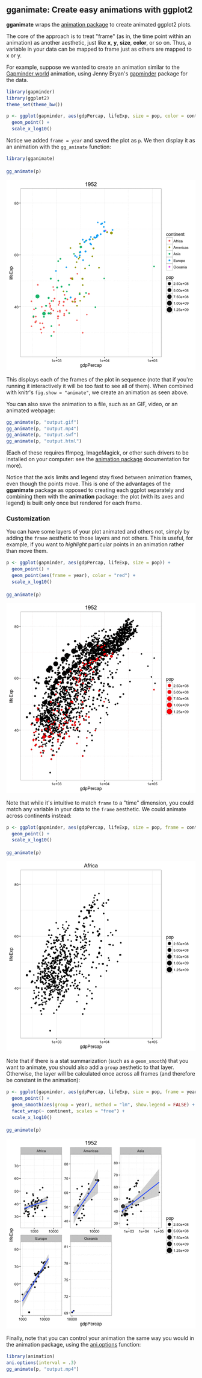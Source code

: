 ## gganimate: Create easy animations with ggplot2

<!-- README.md is generated from README.Rmd. Please edit that file -->






**gganimate** wraps the [animation package](http://www.inside-r.org/packages/cran/animation/docs/animation) to create animated ggplot2 plots.

The core of the approach is to treat "frame" (as in, the time point within an animation) as another aesthetic, just like **x**, **y**, **size**, **color**, or so on. Thus, a variable in your data can be mapped to frame just as others are mapped to x or y.

For example, suppose we wanted to create an animation similar to the [Gapminder world](http://www.gapminder.org/world) animation, using Jenny Bryan's [gapminder](https://github.com/jennybc/gapminder) package for the data.


```r
library(gapminder)
library(ggplot2)
theme_set(theme_bw())
```


```r
p <- ggplot(gapminder, aes(gdpPercap, lifeExp, size = pop, color = continent, frame = year)) +
  geom_point() +
  scale_x_log10()
```

Notice we added `frame = year` and saved the plot as `p`. We then display it as an animation with the `gg_animate` function:


```r
library(gganimate)

gg_animate(p)
```

![unnamed-chunk-3](README/README-fig-unnamed-chunk-3-.gif)

This displays each of the frames of the plot in sequence (note that if you're running it interactively it will be too fast to see all of them). When combined with knitr's `fig.show = "animate"`, we create an animation as seen above.

You can also save the animation to a file, such as an GIF, video, or an animated webpage:


```r
gg_animate(p, "output.gif")
gg_animate(p, "output.mp4")
gg_animate(p, "output.swf")
gg_animate(p, "output.html")
```

(Each of these requires ffmpeg, ImageMagick, or other such drivers to be installed on your computer: see the [animation package](http://www.inside-r.org/packages/cran/animation/docs/animation) documentation for more).

Notice that the axis limits and legend stay fixed between animation frames, even though the points move. This is one of the advantages of the **gganimate** package as opposed to creating each ggplot separately and combining them with the **animation** package: the plot (with its axes and legend) is built only once but rendered for each frame.

### Customization

You can have some layers of your plot animated and others not, simply by adding the `frame` aesthetic to those layers and not others. This is useful, for example, if you want to *highlight* particular points in an animation rather than move them. 


```r
p <- ggplot(gapminder, aes(gdpPercap, lifeExp, size = pop)) +
  geom_point() +
  geom_point(aes(frame = year), color = "red") +
  scale_x_log10()

gg_animate(p)
```

![unnamed-chunk-5](README/README-fig-unnamed-chunk-5-.gif)

Note that while it's intuitive to match `frame` to a "time" dimension, you could match any variable in your data to the `frame` aesthetic. We could animate across continents instead:


```r
p <- ggplot(gapminder, aes(gdpPercap, lifeExp, size = pop, frame = continent)) +
  geom_point() +
  scale_x_log10()

gg_animate(p)
```

![unnamed-chunk-6](README/README-fig-unnamed-chunk-6-.gif)

Note that if there is a stat summarization (such as a `geom_smooth`) that you want to animate, you should also add a `group` aesthetic to that layer. Otherwise, the layer will be calculated once across all frames (and therefore be constant in the animation):


```r
p <- ggplot(gapminder, aes(gdpPercap, lifeExp, size = pop, frame = year)) +
  geom_point() +
  geom_smooth(aes(group = year), method = "lm", show.legend = FALSE) +
  facet_wrap(~ continent, scales = "free") +
  scale_x_log10()

gg_animate(p)
```

![unnamed-chunk-7](README/README-fig-unnamed-chunk-7-.gif)

Finally, note that you can control your animation the same way you would in the animation package, using the [ani.options](http://www.inside-r.org/packages/cran/animation/docs/ani.options) function:


```r
library(animation)
ani.options(interval = .3)
gg_animate(p, "output.mp4")
```

